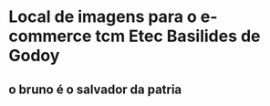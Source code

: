 ﻿# Local de imagens para o e-commerce tcm Etec Basilides de Godoy 
 
## o bruno é o salvador da patria 

